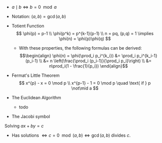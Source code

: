 
- $a\mid b \iff b = 0 \mod a$
- Notation: $(a,b) = \gcd(a,b)$
- Totient Function
	$$
	\phi(p) = p-1 \\
	\phi(p^k) = p^{k-1}(p-1) \\
	n = pq, (p,q) = 1 \implies \phi(n) = \phi(p)\phi(q)
	$$
	- With these properties, the following formulas can be derived:
	$$\begin{align}
	\phi(n) = \phi(\prod_i p_i^{k_i}) &= \prod_i p_i^{k_i-1}(p_i-1) \\ &= n \left(\frac{\prod_i (p_i-1)}{\prod_i p_i}\right) \\ &= n\prod_i(1 - \frac{1}{p_i})
	\end{align}$$

- Fermat's Little Theorem
$$
x^{p} - x = 0 \mod p \\
x^{p-1} - 1 = 0 \mod p \quad \text{ if } p \not\mid a
$$
- The Euclidean Algorithm
	- todo
- The Jacobi symbol

Solving $ax + by = c$
- Has solutions $\iff c = 0 \mod (a,b) \iff \gcd(a,b) \text{ divides } c$.
